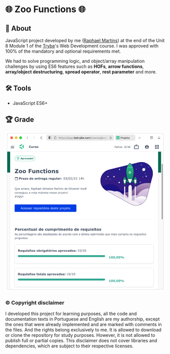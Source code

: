 # :globe_with_meridians: Zoo Functions :globe_with_meridians:

## :page_with_curl: About

JavaScript project developed by me ([Raphael Martins](https://www.linkedin.com/in/raphaelameidamartins/)) at the end of the Unit 8 Module 1 of the [Trybe](https://www.betrybe.com)'s Web Development course. I was approved with 100% of the mandatory and optional requirements met.

We had to solve programming logic, and object/array manipulation challenges by using ES6 features such as **HOFs**, **arrow functions**, **array/object destructuring**, **spread operator**, **rest parameter** and more.

## :hammer_and_wrench: Tools

* JavaScript ES6+

## :trophy: Grade

![My grade of the project - Minha nota no projeto](./nota.png)

### :copyright: Copyright disclaimer

I developed this project for learning purposes, all the code and documentation texts in Portuguese and English are my authorship, except the ones that were already implemented and are marked with comments in the files. And the rights belong exclusively to me. It is allowed to download or clone the repository for study purposes. However, it is not allowed to publish full or partial copies. This disclaimer does not cover libraries and dependencies, which are subject to their respective licenses.
